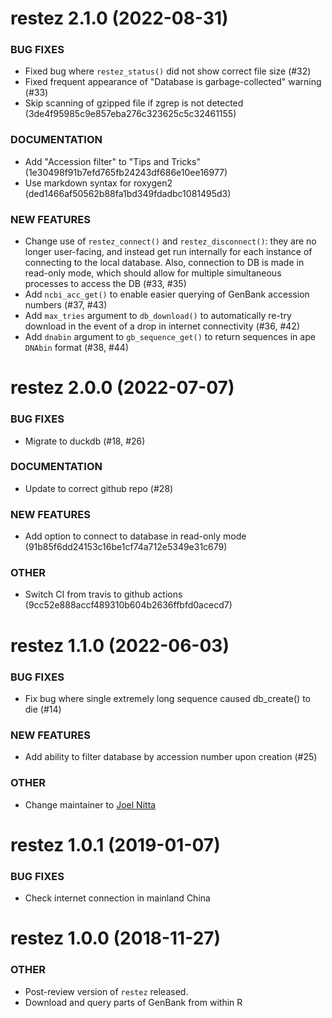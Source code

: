 restez 2.1.0 (2022-08-31)
=========================

### BUG FIXES

* Fixed bug where `restez_status()` did not show correct file size (#32)
* Fixed frequent appearance of "Database is garbage-collected" warning (#33)
* Skip scanning of gzipped file if zgrep is not detected (3de4f95985c9e857eba276c323625c5c32461155)

### DOCUMENTATION
* Add "Accession filter" to "Tips and Tricks" (1e30498f91b7efd765fb24243df686e10ee16977)
* Use markdown syntax for roxygen2 (ded1466af50562b88fa1bd349fdadbc1081495d3)

### NEW FEATURES

* Change use of `restez_connect()` and `restez_disconnect()`: they are no longer user-facing, and instead get run internally for each instance of connecting to the local database. Also, connection to DB is made in read-only mode, which should allow for multiple simultaneous processes to access the DB (#33, #35)
* Add `ncbi_acc_get()` to enable easier querying of GenBank accession numbers (#37, #43)
* Add `max_tries` argument to `db_download()` to automatically re-try download in the event of a drop in internet connectivity (#36, #42)
* Add `dnabin` argument to `gb_sequence_get()` to return sequences in ape `DNAbin` format (#38, #44)

restez 2.0.0 (2022-07-07)
=========================

### BUG FIXES

* Migrate to duckdb (#18, #26)

### DOCUMENTATION

* Update to correct github repo (#28)

### NEW FEATURES

* Add option to connect to database in read-only mode (91b85f6dd24153c16be1cf74a712e5349e31c679)

### OTHER

* Switch CI from travis to github actions (9cc52e888accf489310b604b2636ffbfd0acecd7)

restez 1.1.0 (2022-06-03)
=========================

### BUG FIXES

* Fix bug where single extremely long sequence caused db_create() to die (#14)

### NEW FEATURES

* Add ability to filter database by accession number upon creation (#25)

### OTHER

* Change maintainer to [Joel Nitta](https://github.com/joelnitta)

restez 1.0.1 (2019-01-07)
=========================

### BUG FIXES

* Check internet connection in mainland China

restez 1.0.0 (2018-11-27)
=========================

### OTHER
* Post-review version of `restez` released.
* Download and query parts of GenBank from within R
